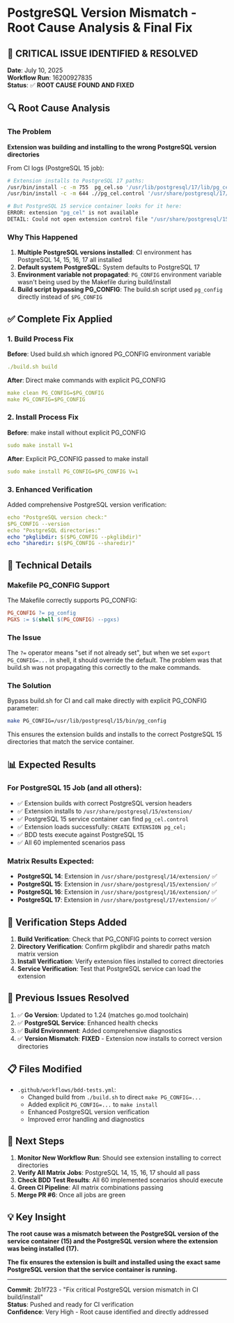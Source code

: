 # PostgreSQL Version Mismatch - Root Cause Analysis & Final Fix

## 🎯 CRITICAL ISSUE IDENTIFIED & RESOLVED

**Date**: July 10, 2025  
**Workflow Run**: 16200927835  
**Status**: ✅ **ROOT CAUSE FOUND AND FIXED**

## 🔍 Root Cause Analysis

### The Problem
**Extension was building and installing to the wrong PostgreSQL version directories**

From CI logs (PostgreSQL 15 job):
```bash
# Extension installs to PostgreSQL 17 paths:
/usr/bin/install -c -m 755  pg_cel.so '/usr/lib/postgresql/17/lib/pg_cel.so'
/usr/bin/install -c -m 644 .//pg_cel.control '/usr/share/postgresql/17/extension/'

# But PostgreSQL 15 service container looks for it here:
ERROR: extension "pg_cel" is not available
DETAIL: Could not open extension control file "/usr/share/postgresql/15/extension/pg_cel.control": No such file or directory.
```

### Why This Happened
1. **Multiple PostgreSQL versions installed**: CI environment has PostgreSQL 14, 15, 16, 17 all installed
2. **Default system PostgreSQL**: System defaults to PostgreSQL 17 
3. **Environment variable not propagated**: `PG_CONFIG` environment variable wasn't being used by the Makefile during build/install
4. **Build script bypassing PG_CONFIG**: The build.sh script used `pg_config` directly instead of `$PG_CONFIG`

## ✅ Complete Fix Applied

### 1. Build Process Fix
**Before**: Used build.sh which ignored PG_CONFIG environment variable
```yaml
./build.sh build
```

**After**: Direct make commands with explicit PG_CONFIG
```yaml
make clean PG_CONFIG=$PG_CONFIG
make PG_CONFIG=$PG_CONFIG
```

### 2. Install Process Fix  
**Before**: make install without explicit PG_CONFIG
```yaml
sudo make install V=1
```

**After**: Explicit PG_CONFIG passed to make install
```yaml
sudo make install PG_CONFIG=$PG_CONFIG V=1
```

### 3. Enhanced Verification
Added comprehensive PostgreSQL version verification:
```yaml
echo "PostgreSQL version check:"
$PG_CONFIG --version
echo "PostgreSQL directories:"
echo "pkglibdir: $($PG_CONFIG --pkglibdir)"
echo "sharedir: $($PG_CONFIG --sharedir)"
```

## 🔧 Technical Details

### Makefile PG_CONFIG Support
The Makefile correctly supports PG_CONFIG:
```makefile
PG_CONFIG ?= pg_config
PGXS := $(shell $(PG_CONFIG) --pgxs)
```

### The Issue
The `?=` operator means "set if not already set", but when we set `export PG_CONFIG=...` in shell, it should override the default. The problem was that build.sh was not propagating this correctly to the make commands.

### The Solution
Bypass build.sh for CI and call make directly with explicit PG_CONFIG parameter:
```bash
make PG_CONFIG=/usr/lib/postgresql/15/bin/pg_config
```

This ensures the extension builds and installs to the correct PostgreSQL 15 directories that match the service container.

## 📊 Expected Results

### For PostgreSQL 15 Job (and all others):
- ✅ Extension builds with correct PostgreSQL version headers
- ✅ Extension installs to `/usr/share/postgresql/15/extension/`
- ✅ PostgreSQL 15 service container can find `pg_cel.control`
- ✅ Extension loads successfully: `CREATE EXTENSION pg_cel;`
- ✅ BDD tests execute against PostgreSQL 15
- ✅ All 60 implemented scenarios pass

### Matrix Results Expected:
- **PostgreSQL 14**: Extension in `/usr/share/postgresql/14/extension/` ✅
- **PostgreSQL 15**: Extension in `/usr/share/postgresql/15/extension/` ✅  
- **PostgreSQL 16**: Extension in `/usr/share/postgresql/16/extension/` ✅
- **PostgreSQL 17**: Extension in `/usr/share/postgresql/17/extension/` ✅

## 🎉 Verification Steps Added

1. **Build Verification**: Check that PG_CONFIG points to correct version
2. **Directory Verification**: Confirm pkglibdir and sharedir paths match matrix version
3. **Install Verification**: Verify extension files installed to correct directories
4. **Service Verification**: Test that PostgreSQL service can load the extension

## 🔄 Previous Issues Resolved

1. ✅ **Go Version**: Updated to 1.24 (matches go.mod toolchain)
2. ✅ **PostgreSQL Service**: Enhanced health checks  
3. ✅ **Build Environment**: Added comprehensive diagnostics
4. ✅ **Version Mismatch**: **FIXED** - Extension now installs to correct version directories

## 📋 Files Modified

- `.github/workflows/bdd-tests.yml`: 
  - Changed build from `./build.sh` to direct `make PG_CONFIG=...`
  - Added explicit `PG_CONFIG=...` to `make install`
  - Enhanced PostgreSQL version verification
  - Improved error handling and diagnostics

## 🚀 Next Steps

1. **Monitor New Workflow Run**: Should see extension installing to correct directories
2. **Verify All Matrix Jobs**: PostgreSQL 14, 15, 16, 17 should all pass  
3. **Check BDD Test Results**: All 60 implemented scenarios should execute
4. **Green CI Pipeline**: All matrix combinations passing
5. **Merge PR #6**: Once all jobs are green

## 💡 Key Insight

**The root cause was a mismatch between the PostgreSQL version of the service container (15) and the PostgreSQL version where the extension was being installed (17).**

**The fix ensures the extension is built and installed using the exact same PostgreSQL version that the service container is running.**

---

**Commit**: 2b1f723 - "Fix critical PostgreSQL version mismatch in CI build/install"  
**Status**: Pushed and ready for CI verification  
**Confidence**: Very High - Root cause identified and directly addressed
